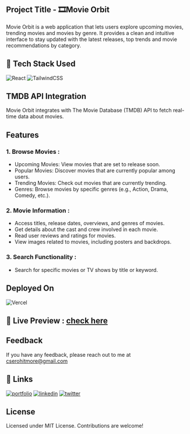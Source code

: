 ## Project Title - 🎞️Movie Orbit 
Movie Orbit is a web application that lets users explore upcoming movies, trending movies and movies by genre. It provides a clean and intuitive interface to stay updated with the latest releases, top trends and movie recommendations by category.

## 📌 Tech Stack Used 
![React](https://img.shields.io/badge/react-%2320232a.svg?style=for-the-badge&logo=react&logoColor=%2361DAFB)
<img alt="TailwindCSS" src="https://img.shields.io/badge/Tailwind_CSS-38B2AC?style=for-the-badge&logo=tailwind-css&logoColor=white"/>

## TMDB API Integration
Movie Orbit integrates with The Movie Database (TMDB) API to fetch real-time data about movies.

## Features

### 1. Browse Movies :
- Upcoming Movies: View movies that are set to release soon.
- Popular Movies: Discover movies that are currently popular among users.
- Trending Movies: Check out movies that are currently trending.
- Genres: Browse movies by specific genres (e.g., Action, Drama, Comedy, etc.).

### 2. Movie Information :
- Access titles, release dates, overviews, and genres of movies.
- Get details about the cast and crew involved in each movie.
- Read user reviews and ratings for movies.
- View images related to movies, including posters and backdrops.

### 3. Search Functionality :
- Search for specific movies or TV shows by title or keyword.

## Deployed On  
![Vercel](https://img.shields.io/badge/vercel-%23000000.svg?style=for-the-badge&logo=vercel&logoColor=white)

## :rocket: Live Preview : [check here](https://movie-orbit.vercel.app/)

## Feedback

If you have any feedback, please reach out to me at cserohitmore@gmail.com


## 🔗 Links
[![portfolio](https://img.shields.io/badge/my_portfolio-000?style=for-the-badge&logo=ko-fi&logoColor=white)](https://creatro.vercel.app/)
[![linkedin](https://img.shields.io/badge/linkedin-0A66C2?style=for-the-badge&logo=linkedin&logoColor=white)](https://www.linkedin.com/in/rohitmore07)
[![twitter](https://img.shields.io/badge/twitter-1DA1F2?style=for-the-badge&logo=twitter&logoColor=white)](https://twitter.com/rohittmore)

## License
Licensed under MIT License. 
Contributions are welcome!


